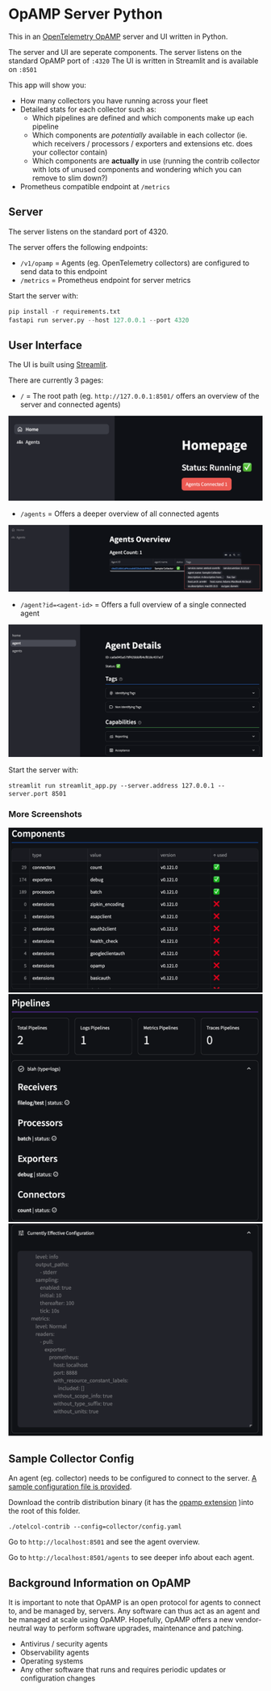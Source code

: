 # OpAMP Server Python

This in an [OpenTelemetry OpAMP](https://opentelemetry.io/docs/specs/opamp/) server and UI written in Python.

The server and UI are seperate components. The server listens on the standard OpAMP port of `:4320`
The UI is written in Streamlit and is available on `:8501`

This app will show you:

- How many collectors you have running across your fleet
- Detailed stats for each collector such as:
  - Which pipelines are defined and which components make up each pipeline
  - Which components are _potentially_ available in each collector (ie. which receivers / processors / exporters and extensions etc. does your collector contain)
  - Which components are **actually** in use (running the contrib collector with lots of unused components and wondering which you can remove to slim down?)
- Prometheus compatible endpoint at `/metrics`

## Server

The server listens on the standard port of 4320.

The server offers the following endpoints:

* `/v1/opamp` = Agents (eg. OpenTelemetry collectors) are configured to send data to this endpoint
* `/metrics` = Prometheus endpoint for server metrics

Start the server with:

```py
pip install -r requirements.txt
fastapi run server.py --host 127.0.0.1 --port 4320
```

## User Interface

The UI is built using [Streamlit](https://streamlit.io).

There are currently 3 pages:

* `/` = The root path (eg. `http://127.0.0.1:8501/` offers an overview of the server and connected agents)
  
![homepage page image](assets/homepage.png)

* `/agents` = Offers a deeper overview of all connected agents

![agents page image](assets/agents.png)

* `/agent?id=<agent-id>` = Offers a full overview of a single connected agent

![single agent page](assets/agent.png)

Start the server with:

```
streamlit run streamlit_app.py --server.address 127.0.0.1 --server.port 8501
```

### More Screenshots

![agent components](assets/agent-components.png)
![agent pipelines](assets/agent-pipelines.png)
![agent currently effective configuration](assets/agent-currently-effective-config.png)

## Sample Collector Config
An agent (eg. collector) needs to be configured to connect to the server. [A sample configuration file is provided](https://github.com/agardnerIT/opamp-server-py/blob/new_ui/collector/config.yaml).

Download the contrib distribution binary (it has the [opamp extension](https://github.com/open-telemetry/opentelemetry-collector-contrib/tree/main/extension/opampextension) )into the root of this folder. 

```
./otelcol-contrib --config=collector/config.yaml
```

Go to `http://localhost:8501` and see the agent overview.

Go to `http://localhost:8501/agents` to see deeper info about each agent.

## Background Information on OpAMP

It is important to note that OpAMP is an open protocol for agents to connect to, and be managed by, servers. Any software can thus act as an agent and be managed at scale using OpAMP.
Hopefully, OpAMP offers a new vendor-neutral way to perform software upgrades, maintenance and patching.

- Antivirus / security agents
- Observability agents
- Operating systems
- Any other software that runs and requires periodic updates or configuration changes
